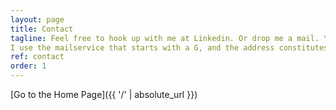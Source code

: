```yaml
---
layout: page
title: Contact
tagline: Feel free to hook up with me at Linkedin. Or drop me a mail. \\
I use the mailservice that starts with a G, and the address constitutes of my full name with a dot between my name and surname.\\ 
ref: contact
order: 1
---
```

[Go to the Home Page]({{ '/' | absolute_url }})
